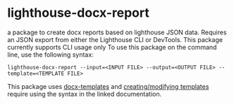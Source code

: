 # lighthouse-docx-report
a package to create docx reports based on lighthouse JSON data. Requires an JSON export from either the Lighthouse CLI or DevTools. 
This package currently supports CLI usage only
To use this package on the command line, use the following syntax: 
```
lighthouse-docx-report --input=<INPUT FILE> --output=<OUTPUT FILE> --template=<TEMPLATE FILE>
```
This package uses [docx-templates](https://github.com/guigrpa/docx-templates) and 
[creating/modifying templates](https://github.com/guigrpa/docx-templates#writing-templates) require using the syntax in the linked documentation. 


